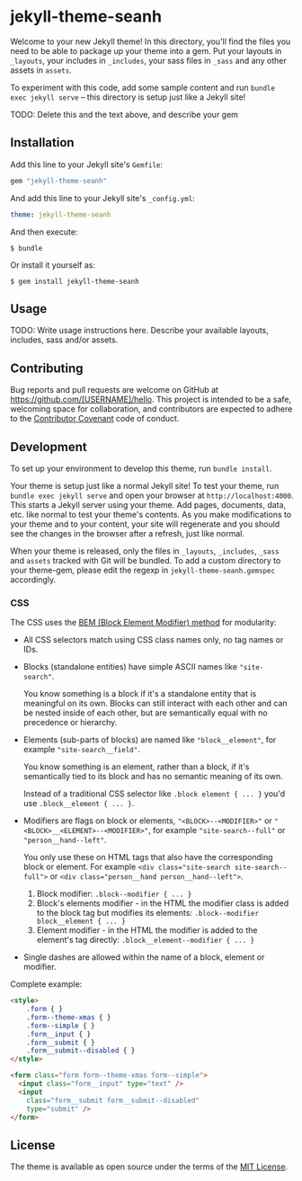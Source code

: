 # jekyll-theme-seanh

Welcome to your new Jekyll theme! In this directory, you'll find the files you need to be able to package up your theme into a gem. Put your layouts in `_layouts`, your includes in `_includes`, your sass files in `_sass` and any other assets in `assets`.

To experiment with this code, add some sample content and run `bundle exec jekyll serve` – this directory is setup just like a Jekyll site!

TODO: Delete this and the text above, and describe your gem


## Installation

Add this line to your Jekyll site's `Gemfile`:

```ruby
gem "jekyll-theme-seanh"
```

And add this line to your Jekyll site's `_config.yml`:

```yaml
theme: jekyll-theme-seanh
```

And then execute:

    $ bundle

Or install it yourself as:

    $ gem install jekyll-theme-seanh

## Usage

TODO: Write usage instructions here. Describe your available layouts, includes, sass and/or assets.

## Contributing

Bug reports and pull requests are welcome on GitHub at https://github.com/[USERNAME]/hello. This project is intended to be a safe, welcoming space for collaboration, and contributors are expected to adhere to the [Contributor Covenant](http://contributor-covenant.org) code of conduct.

## Development

To set up your environment to develop this theme, run `bundle install`.

Your theme is setup just like a normal Jekyll site! To test your theme, run `bundle exec jekyll serve` and open your browser at `http://localhost:4000`. This starts a Jekyll server using your theme. Add pages, documents, data, etc. like normal to test your theme's contents. As you make modifications to your theme and to your content, your site will regenerate and you should see the changes in the browser after a refresh, just like normal.

When your theme is released, only the files in `_layouts`, `_includes`, `_sass` and `assets` tracked with Git will be bundled.
To add a custom directory to your theme-gem, please edit the regexp in `jekyll-theme-seanh.gemspec` accordingly.

### CSS

The CSS uses the [BEM (Block Element Modifier) method](http://getbem.com/) for modularity:

* All CSS selectors match using CSS class names only, no tag names or IDs.

* Blocks (standalone entities) have simple ASCII names like `"site-search"`.

  You know something is a block if it's a standalone entity that is meaningful
  on its own. Blocks can still interact with each other and can be nested
  inside of each other, but are semantically equal with no precedence or
  hierarchy.

* Elements (sub-parts of blocks) are named like `"block__element"`, for example `"site-search__field"`.

  You know something is an element, rather than a block, if it's semantically
  tied to its block and has no semantic meaning of its own.

  Instead of a traditional CSS selector like `.block element { ... }` you'd use `.block__element { ... }`.

* Modifiers are flags on block or elements, `"<BLOCK>--<MODIFIER>"` or `"<BLOCK>__<ELEMENT>--<MODIFIER>"`,
  for example `"site-search--full"` or `"person__hand--left"`.

  You only use these on HTML tags that also have the corresponding block or element.
  For example `<div class="site-search site-search--full">` or
  `<div class="person__hand person__hand--left">`.

  1. Block modifier: `.block--modifier { ... }`
  2. Block's elements modifier - in the HTML the modifier class is added to the
     block tag but modifies its elements: `.block--modifier block__element { ... }`
  3. Element modifier - in the HTML the modifier is added to the element's tag
     directly: `.block__element--modifier { ... }`

* Single dashes are allowed within the name of a block, element or modifier.

Complete example:

```html
<style>
    .form { }
    .form--theme-xmas { }
    .form--simple { }
    .form__input { }
    .form__submit { }
    .form__submit--disabled { }
</style>

<form class="form form--theme-xmas form--simple">
  <input class="form__input" type="text" />
  <input
    class="form__submit form__submit--disabled"
    type="submit" />
</form>
```

## License

The theme is available as open source under the terms of the [MIT License](https://opensource.org/licenses/MIT).

